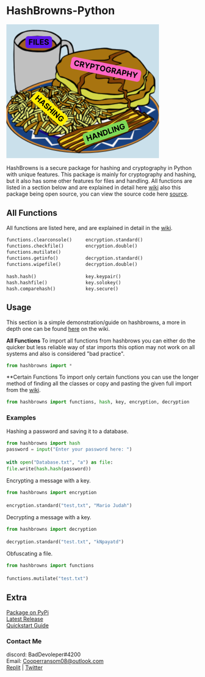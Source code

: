 # HashBrowns-Python

![Banner](ignore/banner.png)

HashBrowns is a secure package for hashing and cryptography in Python with unique features. This package is mainly for cryptography and hashing, but it also has some other features for files and handling. All functions are listed in a section below and are explained in detail here [wiki](https://github.com/itzCozi/HashBrowns-Python/wiki/Functions) also this package being open source, you can view the source code here [source](https://github.com/itzCozi/HashBrowns-Python/tree/main/package).

## All Functions
All functions are listed here, and are explained in detail in the [wiki](https://github.com/itzCozi/HashBrowns-Python/wiki/Functions).

```
functions.clearconsole()     encryption.standard()
functions.checkfile()        encryption.double()
functions.mutilate()
functions.getinfo()          decryption.standard()
functions.wipefile()         decryption.double()

hash.hash()                  key.keypair()
hash.hashfile()              key.solokey()
hash.comparehash()           key.secure()
```

## Usage
This section is a simple demonstration/guide on hashbrowns, a more in depth one can be found [here](https://github.com/itzCozi/HashBrowns-Python/wiki/Quickstart-Guide) on the wiki.

**All Functions**
To import all functions from hashbrows you can either do the quicker but less reliable way of star imports this option may not work on all systems and also is considered "bad practice".
```python
from hashbrowns import *
```

**Certain Functions
To import only certain functions you can use the longer method of finding all the classes or copy and pasting the given full import from the [wiki](https://github.com/itzCozi/HashBrowns-Python/wiki/Functions).
```python
from hashbrowns import functions, hash, key, encryption, decryption
```

### Examples

Hashing a password and saving it to a database.
```python
from hashbrowns import hash
password = input("Enter your password here: ")

with open("Database.txt", "a") as file:
file.write(hash.hash(password))
```

Encrypting a message with a key.
```python
from hashbrowns import encryption

encryption.standard("test,txt", "Mario Judah")
```

Decrypting a message with a key.
```python
from hashbrowns import decryption

decryption.standard("test.txt", "kNpayatd")
```

Obfuscating a file.
```python
from hashbrowns import functions

functions.mutilate("test.txt")
```

## Extra
[Package on PyPi](https://pypi.org/project/hashbrowns/)  
[Latest Release](https://github.com/itzCozi/HashBrowns-Python/releases)  
[Quickstart Guide](https://github.com/itzCozi/HashBrowns-Python/wiki/Quickstart-Guide)

### Contact Me
discord: BadDevoleper#4200                                                                                                                                             
Email: Cooperransom08@outlook.com                                                                                                                                      
[Replit](https://replit.com/@cozi08) | 
[Twitter](https://twitter.com/ransom_cooper)
